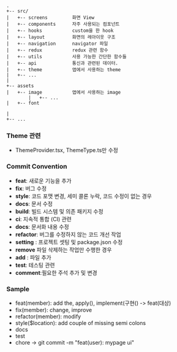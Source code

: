 ```
.
+-- src/
|   +-- screens         화면 View
|   +-- components      자주 사용되는 컴포넌트
|   +-- hooks           custom을 한 hook
|   +-- layout          화면의 레아이웃 구조 
|   +-- navigation      navigator 파일
|   +-- redux           redux 관련 함수
|   +-- utils           사용 가능한 간단한 함수들
|   +-- api             통신과 관련된 데이터.
|   +-- theme           앱에서 사용하는 theme
|   +-- ...
|
+-- assets
|   +-- image           앱에서 사용하는 image
        |   +-- ...
|   +-- font

|
+-- ...
```

### Theme 관련
- ThemeProvider.tsx, ThemeType.ts만 수정

### Commit Convention
- **feat**: 새로운 기능을 추가
- **fix**: 버그 수정
- **style**: 코드 포맷 변경, 세미 콜론 누락, 코드 수정이 없는 경우
- **docs**: 문서 수정
- **build**: 빌드 시스템 및 의존 패키지 수정
- **ci**: 지속적 통합 (CI) 관련
- **docs**: 문서화 내용 수정
- **refactor**: 버그를 수정하지 않는 코드 개선 작업
- **setting** : 프로젝트 셋팅 및 package.json 수정
- **remove** 파일 삭제하는 작업만 수행한 경우
- **add** : 파일 추가
- **test**: 테스팅 관련
- **comment**:필요한 주석 추가 및 변경


### Sample
- feat(member): add the, apply(), implement(구현()  -> feat(대상)
- fix(member): change, improve
- refactor(member): modify
- style($location): add couple of missing semi colons
- docs
- test
- chore
-> git commit -m "feat(user): mypage ui"


